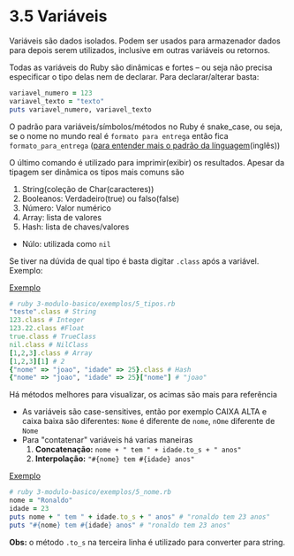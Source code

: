 # 3.5 Variáveis

Variáveis são dados isolados. Podem ser usados para armazenador dados para depois serem utilizados, inclusive em outras variáveis ou retornos.

Todas as variáveis do Ruby são dinâmicas e fortes – ou seja não precisa especificar o tipo delas nem de declarar. Para declarar/alterar basta:

```ruby
variavel_numero = 123
variavel_texto = "texto"
puts variavel_numero, variavel_texto
```

O padrão para variáveis/símbolos/métodos no Ruby é snake_case, ou seja, se o nome no mundo real é `formato para entrega` então fica `formato_para_entrega` ([para entender mais o padrão da línguagem](https://rubystyle.guide)(inglês))

O último comando é utilizado para imprimir(exibir) os resultados.
Apesar da tipagem ser dinâmica os tipos mais comuns são

1. String(coleção de Char(caracteres))
2. Booleanos: Verdadeiro(true) ou falso(false)
3. Número: Valor numérico
4. Array: lista de valores
5. Hash: lista de chaves/valores

- Núlo: utilizada como `nil`

Se tiver na dúvida de qual tipo é basta digitar `.class` após a variável. Exemplo:

[Exemplo](exemplos/5_tipos.rb)

```ruby
# ruby 3-modulo-basico/exemplos/5_tipos.rb
"teste".class # String
123.class # Integer
123.22.class #Float
true.class # TrueClass
nil.class # NilClass
[1,2,3].class # Array
[1,2,3][1] # 2
{"nome" => "joao", "idade" => 25}.class # Hash
{"nome" => "joao", "idade" => 25}["nome"] # "joao"
```

Há métodos melhores para visualizar, os acimas são mais para referência

- As variáveis são case-sensitives, então por exemplo CAIXA ALTA e caixa baixa são diferentes: `Nome` é diferente de `nome`, `nOme` diferente de `Nome`
- Para "contatenar" variáveis há varias maneiras
  1.  **Concatenação:** `nome + " tem " + idade.to_s + " anos"`
  2.  **Interpolação:** `"#{nome} tem #{idade} anos"`

[Exemplo](exemplos/5_nome.rb)

```ruby
# ruby 3-modulo-basico/exemplos/5_nome.rb
nome = "Ronaldo"
idade = 23
puts nome + " tem " + idade.to_s + " anos" # "ronaldo tem 23 anos"
puts "#{nome} tem #{idade} anos" # "ronaldo tem 23 anos"
```

**Obs:** o método `.to_s` na terceira linha é utilizado para converter para string.
